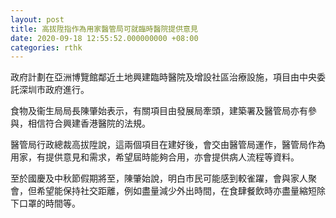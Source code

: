 ```yaml
---
layout: post
title: 高拔陞指作為用家醫管局可就臨時醫院提供意見
date: 2020-09-18 12:55:52.000000000 +08:00
categories: rthk
---
```


政府計劃在亞洲博覽館鄰近土地興建臨時醫院及增設社區治療設施，項目由中央委託深圳市政府進行。

食物及衞生局局長陳肇始表示，有關項目由發展局牽頭，建築署及醫管局亦有參與，相信符合興建香港醫院的法規。

醫管局行政總裁高拔陞說，這兩個項目在建好後，會交由醫管局運作，醫管局作為用家，有提供意見和需求，希望屆時能夠合用，亦會提供病人流程等資料。

至於國慶及中秋節假期將至，陳肇始說，明白市民可能感到較雀躍，會與家人聚會，但希望能保持社交距離，例如盡量減少外出時間，在食肆餐飲時亦盡量縮短除下口罩的時間等。
